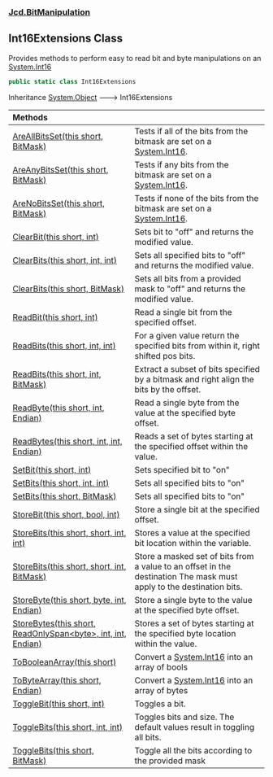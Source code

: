 ### [Jcd.BitManipulation](Jcd.BitManipulation.md 'Jcd.BitManipulation')

## Int16Extensions Class

Provides methods to perform easy to read bit and byte manipulations on an [System.Int16](https://docs.microsoft.com/en-us/dotnet/api/System.Int16 'System.Int16')

```csharp
public static class Int16Extensions
```

Inheritance [System.Object](https://docs.microsoft.com/en-us/dotnet/api/System.Object 'System.Object') &#129106; Int16Extensions

| Methods | |
| :--- | :--- |
| [AreAllBitsSet(this short, BitMask)](Jcd.BitManipulation.Int16Extensions.AreAllBitsSet(thisshort,Jcd.BitManipulation.BitMask).md 'Jcd.BitManipulation.Int16Extensions.AreAllBitsSet(this short, Jcd.BitManipulation.BitMask)') | Tests if all of the bits from the bitmask are set on a [System.Int16](https://docs.microsoft.com/en-us/dotnet/api/System.Int16 'System.Int16'). |
| [AreAnyBitsSet(this short, BitMask)](Jcd.BitManipulation.Int16Extensions.AreAnyBitsSet(thisshort,Jcd.BitManipulation.BitMask).md 'Jcd.BitManipulation.Int16Extensions.AreAnyBitsSet(this short, Jcd.BitManipulation.BitMask)') | Tests if any bits from the bitmask are set on a [System.Int16](https://docs.microsoft.com/en-us/dotnet/api/System.Int16 'System.Int16'). |
| [AreNoBitsSet(this short, BitMask)](Jcd.BitManipulation.Int16Extensions.AreNoBitsSet(thisshort,Jcd.BitManipulation.BitMask).md 'Jcd.BitManipulation.Int16Extensions.AreNoBitsSet(this short, Jcd.BitManipulation.BitMask)') | Tests if none of the bits from the bitmask are set on a [System.Int16](https://docs.microsoft.com/en-us/dotnet/api/System.Int16 'System.Int16'). |
| [ClearBit(this short, int)](Jcd.BitManipulation.Int16Extensions.ClearBit(thisshort,int).md 'Jcd.BitManipulation.Int16Extensions.ClearBit(this short, int)') | Sets bit to "off" and returns the modified value. |
| [ClearBits(this short, int, int)](Jcd.BitManipulation.Int16Extensions.ClearBits(thisshort,int,int).md 'Jcd.BitManipulation.Int16Extensions.ClearBits(this short, int, int)') | Sets all specified bits to "off" and returns the modified value. |
| [ClearBits(this short, BitMask)](Jcd.BitManipulation.Int16Extensions.ClearBits(thisshort,Jcd.BitManipulation.BitMask).md 'Jcd.BitManipulation.Int16Extensions.ClearBits(this short, Jcd.BitManipulation.BitMask)') | Sets all bits from a provided mask to "off" and returns the modified value. |
| [ReadBit(this short, int)](Jcd.BitManipulation.Int16Extensions.ReadBit(thisshort,int).md 'Jcd.BitManipulation.Int16Extensions.ReadBit(this short, int)') | Read a single bit from the specified offset. |
| [ReadBits(this short, int, int)](Jcd.BitManipulation.Int16Extensions.ReadBits(thisshort,int,int).md 'Jcd.BitManipulation.Int16Extensions.ReadBits(this short, int, int)') | For a given value return the specified bits from within it, right shifted pos bits. |
| [ReadBits(this short, int, BitMask)](Jcd.BitManipulation.Int16Extensions.ReadBits(thisshort,int,Jcd.BitManipulation.BitMask).md 'Jcd.BitManipulation.Int16Extensions.ReadBits(this short, int, Jcd.BitManipulation.BitMask)') | Extract a subset of bits specified by a bitmask and right align the bits by the offset. |
| [ReadByte(this short, int, Endian)](Jcd.BitManipulation.Int16Extensions.ReadByte(thisshort,int,Jcd.BitManipulation.Endian).md 'Jcd.BitManipulation.Int16Extensions.ReadByte(this short, int, Jcd.BitManipulation.Endian)') | Read a single byte from the value at the specified byte offset. |
| [ReadBytes(this short, int, int, Endian)](Jcd.BitManipulation.Int16Extensions.ReadBytes(thisshort,int,int,Jcd.BitManipulation.Endian).md 'Jcd.BitManipulation.Int16Extensions.ReadBytes(this short, int, int, Jcd.BitManipulation.Endian)') | Reads a set of bytes starting at the specified offset within the value. |
| [SetBit(this short, int)](Jcd.BitManipulation.Int16Extensions.SetBit(thisshort,int).md 'Jcd.BitManipulation.Int16Extensions.SetBit(this short, int)') | Sets specified bit to "on" |
| [SetBits(this short, int, int)](Jcd.BitManipulation.Int16Extensions.SetBits(thisshort,int,int).md 'Jcd.BitManipulation.Int16Extensions.SetBits(this short, int, int)') | Sets all specified bits to "on" |
| [SetBits(this short, BitMask)](Jcd.BitManipulation.Int16Extensions.SetBits(thisshort,Jcd.BitManipulation.BitMask).md 'Jcd.BitManipulation.Int16Extensions.SetBits(this short, Jcd.BitManipulation.BitMask)') | Sets all specified bits to "on" |
| [StoreBit(this short, bool, int)](Jcd.BitManipulation.Int16Extensions.StoreBit(thisshort,bool,int).md 'Jcd.BitManipulation.Int16Extensions.StoreBit(this short, bool, int)') | Store a single bit at the specified offset. |
| [StoreBits(this short, short, int, int)](Jcd.BitManipulation.Int16Extensions.StoreBits(thisshort,short,int,int).md 'Jcd.BitManipulation.Int16Extensions.StoreBits(this short, short, int, int)') | Stores a value at the specified bit location within the variable. |
| [StoreBits(this short, short, int, BitMask)](Jcd.BitManipulation.Int16Extensions.StoreBits(thisshort,short,int,Jcd.BitManipulation.BitMask).md 'Jcd.BitManipulation.Int16Extensions.StoreBits(this short, short, int, Jcd.BitManipulation.BitMask)') | Store a masked set of bits from a value to an offset in the destination The mask must apply to the destination bits. |
| [StoreByte(this short, byte, int, Endian)](Jcd.BitManipulation.Int16Extensions.StoreByte(thisshort,byte,int,Jcd.BitManipulation.Endian).md 'Jcd.BitManipulation.Int16Extensions.StoreByte(this short, byte, int, Jcd.BitManipulation.Endian)') | Store a single byte to the value at the specified byte offset. |
| [StoreBytes(this short, ReadOnlySpan&lt;byte&gt;, int, int, Endian)](Jcd.BitManipulation.Int16Extensions.StoreBytes(thisshort,System.ReadOnlySpan_byte_,int,int,Jcd.BitManipulation.Endian).md 'Jcd.BitManipulation.Int16Extensions.StoreBytes(this short, System.ReadOnlySpan<byte>, int, int, Jcd.BitManipulation.Endian)') | Stores a set of bytes starting at the specified byte location within the value. |
| [ToBooleanArray(this short)](Jcd.BitManipulation.Int16Extensions.ToBooleanArray(thisshort).md 'Jcd.BitManipulation.Int16Extensions.ToBooleanArray(this short)') | Convert a [System.Int16](https://docs.microsoft.com/en-us/dotnet/api/System.Int16 'System.Int16') into an array of bools |
| [ToByteArray(this short, Endian)](Jcd.BitManipulation.Int16Extensions.ToByteArray(thisshort,Jcd.BitManipulation.Endian).md 'Jcd.BitManipulation.Int16Extensions.ToByteArray(this short, Jcd.BitManipulation.Endian)') | Convert a [System.Int16](https://docs.microsoft.com/en-us/dotnet/api/System.Int16 'System.Int16') into an array of bytes |
| [ToggleBit(this short, int)](Jcd.BitManipulation.Int16Extensions.ToggleBit(thisshort,int).md 'Jcd.BitManipulation.Int16Extensions.ToggleBit(this short, int)') | Toggles a bit. |
| [ToggleBits(this short, int, int)](Jcd.BitManipulation.Int16Extensions.ToggleBits(thisshort,int,int).md 'Jcd.BitManipulation.Int16Extensions.ToggleBits(this short, int, int)') | Toggles bits and size. The default values result in toggling all bits. |
| [ToggleBits(this short, BitMask)](Jcd.BitManipulation.Int16Extensions.ToggleBits(thisshort,Jcd.BitManipulation.BitMask).md 'Jcd.BitManipulation.Int16Extensions.ToggleBits(this short, Jcd.BitManipulation.BitMask)') | Toggle all the bits according to the provided mask |
